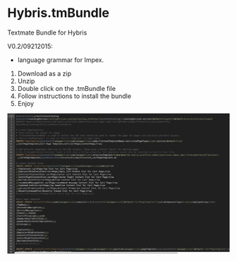 # Hybris.tmBundle
Textmate Bundle for Hybris 

V0.2/09212015:
- language grammar for Impex.

1) Download as a zip
2) Unzip
3) Double click on the .tmBundle file 
4) Follow instructions to install the bundle
5) Enjoy

![alt tag](https://github.com/erikwennerberg/Hybris.tmBundle/blob/master/Hybris.tmBundle.png)

